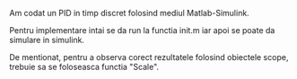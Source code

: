 Am codat un PID in timp discret folosind mediul Matlab-Simulink.

Pentru implementare intai se da run la functia init.m iar apoi se poate da simulare in simulink.

De mentionat, pentru a observa corect rezultatele folosind obiectele scope, trebuie sa se foloseasca functia "Scale".

